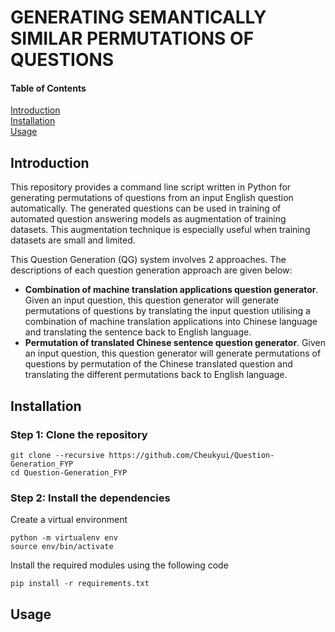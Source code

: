 # GENERATING SEMANTICALLY SIMILAR PERMUTATIONS OF QUESTIONS

#### Table of Contents  
[Introduction](#introduction)  
[Installation](#installation)  
[Usage](#usage) 

## Introduction
This repository provides a command line script written in Python for generating permutations of questions from an input English question automatically. The generated questions can be used in training of automated question answering models as augmentation of training datasets. This augmentation technique is especially useful when training datasets are small and limited. 

This Question Generation (QG) system involves 2 approaches. The descriptions of each question generation approach are given below:

- **Combination of machine translation applications question generator**. Given an input question, this question generator will generate permutations of questions by translating the input question utilising a combination of machine translation applications into Chinese language and translating the sentence back to English language.
- **Permutation of translated Chinese sentence question generator**. Given an input question, this question generator will generate permutations of questions by permutation of the Chinese translated question and translating the different permutations back to English language.

## Installation
### Step 1: Clone the repository
```
git clone --recursive https://github.com/Cheukyui/Question-Generation_FYP
cd Question-Generation_FYP
```

### Step 2: Install the dependencies
Create a virtual environment
```
python -m virtualenv env
source env/bin/activate
```

Install the required modules using the following code
```
pip install -r requirements.txt 
```

## Usage
